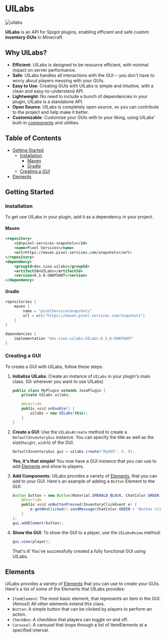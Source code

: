# UILabs
![uilabs](https://github.com/user-attachments/assets/6636392c-5e86-444d-9b75-7bcfcd5ae17a)

**UILabs** is an API for Spigot plugins, enabling efficient and safe custom **inventory GUIs** in Minecraft.

## Why UILabs?
- **Efficient**: UILabs is designed to be resource efficient, with minimal impact on server performance.
- **Safe**: UILabs handles all interactions with the GUI ─ you don't have to worry about players messing with your GUIs.
- **Easy to Use**: Creating GUIs with UILabs is simple and intuitive, with a clean and easy-to-understand API.
- **Lightweight**: No need to include a bunch of dependencies in your plugin, UILabs is a standalone API.
- **Open Source**: UILabs is completely open source, so you can contribute to the project and help make it better.
- **Customizable**: Customize your GUIs with to your liking, using UILabs' built-in [components](#elements) and utilities.

## Table of Contents
- [Getting Started](#getting-started)
  - [Installation](#installation)
    - [Maven](#maven)
    - [Gradle](#gradle)
  - [Creating a GUI](#creating-a-gui)
- [Elements](#elements)


## Getting Started
### Installation
To get use UILabs in your plugin, add it as a dependency in your project.
#### Maven
```xml
<repository>
    <id>pixel-services-snapshots</id>
    <name>Pixel Services</name>
    <url>https://maven.pixel-services.com/snapshots</url>
</repository>
<dependency>
    <groupId>dev.siea.uilabs</groupId>
    <artifactId>UILabs</artifactId>
    <version>0.3.8-SNAPSHOT</version>
</dependency>
```
#### Gradle
```gradle
repositories {
    maven {
        name = "pixelServicesSnapshots"
        url = uri("https://maven.pixel-services.com/snapshots")
    }
}

dependencies {
    implementation "dev.siea.uilabs:UILabs:0.3.8-SNAPSHOT"
}
```

### Creating a GUI
To create a GUI with UILabs, follow these steps:
1. **Initialize UILabs**: Create an instance of `UILabs` in your plugin's main class. (Or wherever you want to use UILabs)
    ```java
    public class MyPlugin extends JavaPlugin {
        private UILabs uilabs;
    
        @Override
        public void onEnable() {
            uilabs = new UILabs(this);
        }
    }
    ```
2. **Create a GUI**: Use the `UILabs#create` method to create a ``DefaultInventoryGui`` instance. You can specify the title as well as the size(`height`, `width`) of the GUI. 
    ```java
    DefaultInventoryGui gui = uilabs.create("MyGUI", 6, 9);
    ```
    **Yes, it's that simple!** You now have a GUI instance that you can use to add [Elements](#elements) and show to players.

3. **Add Components**: UILabs provides a variety of [Elements](#elements), that you can add to your GUI. Here's an example of adding a `Button` Element to the GUI:
    ```java
    Button button = new Button(Material.EMERALD_BLOCK, ChatColor.GREEN + "Click me!") {
        @Override
        public void onButtonPressed(InventoryClickEvent e) {
            e.getWhoClicked().sendMessage(ChatColor.GREEN + "Button clicked! :D");
        }
    };
    gui.addElement(button);
    ```
   
4. **Show the GUI**: To show the GUI to a player, use the `UILabs#view` method:
    ```java
    gui.view(player);
    ```
    That's it! You've successfully created a fully functional GUI using UILabs.

## Elements
UILabs provides a variety of [Elements](#elements) that you can use to create your GUIs. Here's a list of some of the Elements that UILabs provides:
- `ItemElement`: The most basic element, that represents an item in the GUI. (Almost) All other elements extend this class.
- `Button`: A simple button that can be clicked by players to perform an action.
- `CheckBox`: A checkbox that players can toggle on and off.
- `Carousel`: A carousel that loops through a list of ItemElements at a specified interval.
